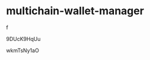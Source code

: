 # multichain-wallet-manager
f
































































9DUcK9HqUu





wkmTsNy1aO
